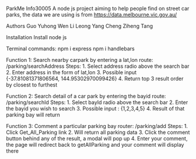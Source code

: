 ParkMe Info30005
A node js project aiming to help people find on street car parks, the data we are using is from https://data.melbourne.vic.gov.au/

Authors
Guo Yuhong
Wen Li Leong
Yang Cheng
Ziheng Tang

Installation
  Install node js
  
  Terminal commands:
    npm i express
    npm i handlebars
    
Function 1:
  Search nearby carpark by entering a lat,lon 
  route: /parking/searchAddress
  Steps: 
    1. Select address radio above the search bar
    2. Enter address in the form of lat,lon
    3. Possible input {-37.81081371806564,
        144.95302970099426}
    4. Return top 3 result order by closest to furthest 

Function 2:
  Search detail of a car park by entering the bayid
  route: /parking/searchId
  Steps:
    1. Select bayId radio above the search bar
    2. Enter the bayid you wish to search
    3. Possible input : {1,2,3,4,5}
    4. Result of that parking bay will return
   
Function 3:
  Comment a particular parking bay
  router: /parking/add
  Steps:
    1. Click Get_All_Parking link
    2. Will return all parking data
    3. Click the comment button behind any of the result, a modal will pop up
    4. Enter your comment, the page will redirect back to getAllParking and your comment will display there


